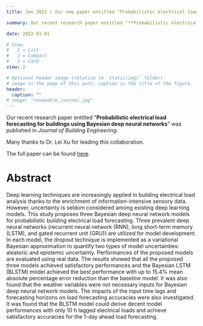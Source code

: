 ```yaml
---
title: Jan 2022 | Our new paper entitled "Probabilistic electrical load forecasting for buildings using Bayesian deep neural networks" was published in *Journal of Building Engineering*!

summary: Our recent research paper entitled "**Probabilistic electrical load forecasting for buildings using Bayesian deep neural networks**" was published in *Journal of Building Engineering*. 

date: 2022-01-01

# View.
#   1 = List
#   2 = Compact
#   3 = Card
view: 2

# Optional header image (relative to `static/img/` folder).
# image in the page of this post; caption is the title of the figure.
header:
  caption: ""   
# image: "renewable_journal.jpg"   
---
```




Our recent research paper entitled "**Probabilistic electrical load forecasting for buildings using Bayesian deep neural networks**" was published in *Journal of Building Engineering*.

Many thanks to Dr. Lei Xu for leading this collaboration.

The full paper can be found [here](https://www.sciencedirect.com/science/article/abs/pii/S2352710221017113).

# Abstract

Deep learning techniques are increasingly applied in building electrical load analysis thanks to the enrichment of information-intensive sensory data. However, uncertainty is seldom considered among existing deep learning models. This study proposes three Bayesian deep neural network models for probabilistic building electrical load forecasting. Three prevalent deep neural networks (recurrent neural network (RNN), long short-term memory (LSTM), and gated recurrent unit (GRU)) are utilized for model development. In each model, the dropout technique is implemented as a variational Bayesian approximation to quantify two types of model uncertainties: aleatoric and epistemic uncertainty. Performances of the proposed models are evaluated using real data. The results showed that all the proposed three models achieved satisfactory performances and the Bayesian LSTM (BLSTM) model achieved the best performance with up to 15.4% mean absolute percentage error reduction than the baseline model. It was also found that the weather variables were not necessary inputs for Bayesian deep neural network models. The impacts of the input time lags and forecasting horizons on load forecasting accuracies were also investigated. It was found that the BLSTM model could derive decent model performances with only 10 h lagged electrical loads and achieve satisfactory accuracies for the 1-day ahead load forecasting.
